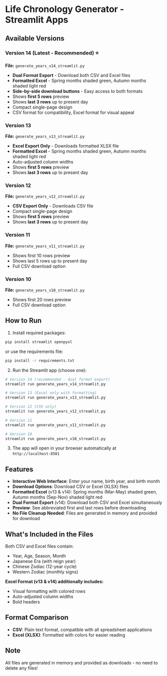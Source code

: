 # Life Chronology Generator - Streamlit Apps

## Available Versions

### Version 14 (Latest - Recommended) ⭐
**File:** `generate_years_v14_streamlit.py`

- **Dual Format Export** - Download both CSV and Excel files
- **Formatted Excel** - Spring months shaded green, Autumn months shaded light red
- **Side-by-side download buttons** - Easy access to both formats
- Shows **first 5 rows** preview
- Shows **last 3 rows** up to present day
- Compact single-page design
- CSV format for compatibility, Excel format for visual appeal

### Version 13
**File:** `generate_years_v13_streamlit.py`

- **Excel Export Only** - Downloads formatted XLSX file
- **Formatted Excel** - Spring months shaded green, Autumn months shaded light red
- Auto-adjusted column widths
- Shows **first 5 rows** preview
- Shows **last 3 rows** up to present day

### Version 12
**File:** `generate_years_v12_streamlit.py`

- **CSV Export Only** - Downloads CSV file
- Compact single-page design
- Shows **first 5 rows** preview
- Shows **last 3 rows** up to present day

### Version 11
**File:** `generate_years_v11_streamlit.py`

- Shows first 10 rows preview
- Shows last 5 rows up to present day
- Full CSV download option

### Version 10
**File:** `generate_years_v10_streamlit.py`

- Shows first 20 rows preview
- Full CSV download option

## How to Run

1. Install required packages:
```bash
pip install streamlit openpyxl
```
or use the requirements file:
```bash
pip install -r requirements.txt
```

2. Run the Streamlit app (choose one):
```bash
# Version 14 (recommended - dual format export)
streamlit run generate_years_v14_streamlit.py

# Version 13 (Excel only with formatting)
streamlit run generate_years_v13_streamlit.py

# Version 12 (CSV only)
streamlit run generate_years_v12_streamlit.py

# Version 11
streamlit run generate_years_v11_streamlit.py

# Version 10
streamlit run generate_years_v10_streamlit.py
```

3. The app will open in your browser automatically at `http://localhost:8501`

## Features

- **Interactive Web Interface**: Enter your name, birth year, and birth month
- **Download Options**: Download CSV or Excel (XLSX) files
- **Formatted Excel** (v13 & v14): Spring months (Mar-May) shaded green, Autumn months (Sep-Nov) shaded light red
- **Dual Format Export** (v14): Download both CSV and Excel simultaneously
- **Preview**: See abbreviated first and last rows before downloading
- **No File Cleanup Needed**: Files are generated in memory and provided for download

## What's Included in the Files

Both CSV and Excel files contain:
- Year, Age, Season, Month
- Japanese Era (with reign year)
- Chinese Zodiac (12-year cycle)
- Western Zodiac (monthly signs)

**Excel Format (v13 & v14) additionally includes:**
- Visual formatting with colored rows
- Auto-adjusted column widths
- Bold headers

## Format Comparison

- **CSV**: Plain text format, compatible with all spreadsheet applications
- **Excel (XLSX)**: Formatted with colors for easier reading

## Note

All files are generated in memory and provided as downloads - no need to delete any files!


